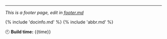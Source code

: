 ---

*This is a footer page, edit in [footer.md](https://github.com/majkinetor/mm-docs-template/blob/master/source/inc/footer.md)*

{% include 'docinfo.md' %}
{% include 'abbr.md' %}

<span class='updated'>:clock9: **Build time:** <span>{{time}}</span></span>
